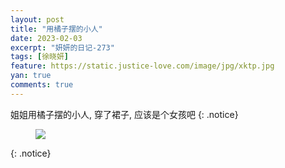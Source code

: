 ```yaml
---
layout: post
title: "用橘子摆的小人"
date: 2023-02-03
excerpt: "妍妍的日记-273"
tags: [徐晓妍]
feature: https://static.justice-love.com/image/jpg/xktp.jpg
yan: true
comments: true
---
```

姐姐用橘子摆的小人, 穿了裙子, 应该是个女孩吧
{: .notice}
<figure>
    <img src="{{ site.staticUrl }}/yanyan/image/jiejiedechengguoi.jpeg" />
</figure>
{: .notice}
